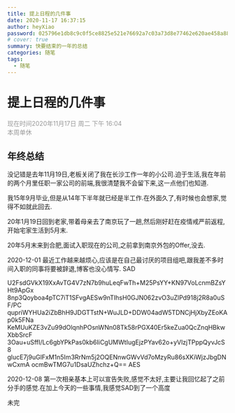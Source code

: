 ```yaml
---
title: 提上日程的几件事
date: 2020-11-17 16:37:15
author: heyXiao
password: 025796e1db8c9c0f5ce8825e521e76692a7c03a73d8e77462e620ae458a88fe3
# cover: true
summary: 快要结束的一年的总结
categories: 随笔
tags:
  - 随笔
---
```


# 提上日程的几件事

<font color="#999999">现在时间2020年11月17日 周二 下午 16:04 </font>
<br/>
<font color="#999999">本周单休</font>

## 年终总结
<p>没记错是去年11月19日,老板关闭了我在长沙工作一年的小公司.迫于生活,我在年前的两个月里任职一家公司的前端,我很清楚我不会留下来,这一点他们也知道.</p>
<p>我15年9月毕业,但是从14年下半年就已经是半工作.在外面久了,有时候也会想家,觉得不如就此回去.</p>
<p>20年1月19日回到老家,带着母亲去了南京玩了一趟,然后刚好赶在疫情戒严前返程,开始宅家生活到5月末.</p>
<p>20年5月末来到合肥,面试入职现在的公司,之前拿到南京外包的Offer,没去.</p>
<p>2020-12-01 最近工作越来越烦心,应该是在自己最讨厌的项目组吧,跟我差不多时间入职的同事将要被辞退,博客也没心情写. SAD</p>
<p>U2FsdGVkX19XxAvTG4V7zN7b9huLeqFwTh+M25PsYY+KN97VoLcnmBZsYHt9ApGx
8np3Qoyboa4pTC7iT1SFvgAESw9nTIhsH0GJN062zvO3uZlPd918j2R8a0uSF/PC
qupriWYHUa2iZbBhH9JDGTTstN+WuJLD+DDW04adW5TDNCjHjXbyZEoKAp0k5FNa
KeMUuKZE3vZu99dOlqnhPOsnWNn08Tk58rPGX40Er5keZua0QcZnqHBkwXbbSrcF
3Oau+uSffI/Lc6gbYPkPas0kb6IiCgUMWtIugEjzPYav62o+yVlzjTPppQyvJcS8
glucE7j9uGlFxM1n5Im3RrNm5j2OQENnwGWvVd7oMzyRu86sXKiWjzJbgDNwCxmA
ocmBwTMG7u1DsaUZhchz+Q==  AES</p>
<p>2020-12-08 第一次相亲基本上可以宣告失败,感觉不太好,主要让我回忆起了之前分手的感觉.在加上今天的一些事情,我感觉SAD到了一个高度</p>

<p>未完</p>






